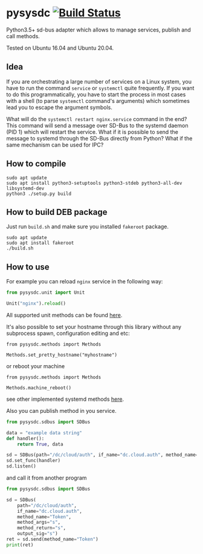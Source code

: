 # pysysdc [![Build Status](https://app.travis-ci.com/sb0y/pysysdc.svg?branch=main)](https://app.travis-ci.com/sb0y/pysysdc)

Python3.5+ sd-bus adapter which allows to manage services, publish and call methods.

Tested on Ubuntu 16.04 and Ubuntu 20.04.

## Idea
If you are orchestrating a large number of services on a Linux system, you have to run the command `service` or `systemctl` quite frequently.
If you want to do this programmatically, you have to start the process in most cases with a shell (to parse `systemctl` command's arguments) which sometimes lead you to escape the argument symbols.

What will do the `systemctl restart nginx.service` command in the end? This command will send a message over SD-Bus to the systemd daemon (PID 1) which will restart the service.
What if it is possible to send the message to systemd through the SD-Bus directly from Python? What if the same mechanism can be used for IPC?

## How to compile
```
sudo apt update
sudo apt install python3-setuptools python3-stdeb python3-all-dev libsystemd-dev
python3 ./setup.py build
```

## How to build DEB package
Just run `build.sh` and make sure you installed `fakeroot` package.
```
sudo apt update
sudo apt install fakeroot
./build.sh
```

## How to use
For example you can reload `nginx` service in the following way:
```python
from pysysdc.unit import Unit

Unit("nginx").reload()
```

All supported unit methods can be found [here](https://github.com/sb0y/pysysdc/blob/main/pysysdc/unit.py#L32).

It's also possible to set your hostname through this library without any subprocess spawn, configuration editing and etc:
```python3
from pysysdc.methods import Methods

Methods.set_pretty_hostname("myhostname")
```
or reboot your machine
```python3
from pysysdc.methods import Methods

Methods.machine_reboot()
```
see other implemented systemd methods [here](https://github.com/sb0y/pysysdc/blob/ffa3b75bb782efdb167980a3a52b4ae4ec96ca0d/pysysdc/methods.py#L16).

Also you can publish method in you service.
```python
from pysysdc.sdbus import SDBus

data = "example data string"
def handler():
	return True, data

sd = SDBus(path="/dc/cloud/auth", if_name="dc.cloud.auth", method_name="Token", method_args="s", output_sig="s", method_return="s")
sd.set_func(handler)
sd.listen()
```

and call it from another program

```python
from pysysdc.sdbus import SDBus

sd = SDBus(
	path="/dc/cloud/auth", 
	if_name="dc.cloud.auth", 
	method_name="Token", 
	method_args="s", 
	method_return="s", 
	output_sig="s")
ret = sd.send(method_name="Token")
print(ret)
```
